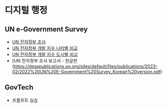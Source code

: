 # 디지털 행정

## UN e-Government Survey

- [UN 전자정부 조사](https://publicadministration.un.org/egovkb/en-us/)  
- [UN 전자정부 개발 지수 나라별 비교](https://publicadministration.un.org/egovkb/en-us/Data/Compare-Countries)  
- [UN 전자정부 개발 지수 도시별 비교](https://publicadministration.un.org/egovkb/en-us/Data/Compare-Cities)  
- [UN 전자정부 조사 보고서 - 한글판(https://desapublications.un.org/sites/default/files/publications/2023-02/2022%20UN%20E-Government%20Survey_Korean%20version.pdf)

## GovTech
- 프롬프트 실습
